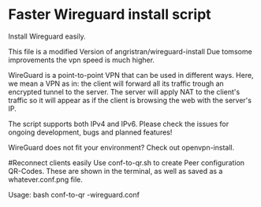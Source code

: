 # Faster Wireguard install script
Install Wireguard easily.

This file is a modified Version of angristran/wireguard-install
Due tomsome improvements the vpn speed is much higher.

WireGuard is a point-to-point VPN that can be used in different ways. Here, we mean a VPN as in: the client will forward all its traffic trough an encrypted tunnel to the server. The server will apply NAT to the client's traffic so it will appear as if the client is browsing the web with the server's IP.

The script supports both IPv4 and IPv6. Please check the issues for ongoing development, bugs and planned features!

WireGuard does not fit your environment? Check out openvpn-install.

#Reconnect clients easily
Use conf-to-qr.sh to create Peer configuration QR-Codes. These are shown in the terminal, as well as saved as a whatever.conf.png file.

Usage: bash conf-to-qr -wireguard.conf

